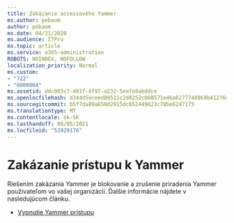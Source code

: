 ```yaml
---
title: Zakázanie accessového Yammer
ms.author: pebaum
author: pebaum
ms.date: 04/21/2020
ms.audience: ITPro
ms.topic: article
ms.service: o365-administration
ROBOTS: NOINDEX, NOFOLLOW
localization_priority: Normal
ms.custom:
- "722"
- "6000004"
ms.assetid: ddc083c7-d01f-4f97-a232-5eafe8abddce
ms.openlocfilehash: d344d5eceed89511c2d8252c068571e46a8277748969b41276d8204e801b3986
ms.sourcegitcommit: b5f7da89a650d2915dc652449623c78be6247175
ms.translationtype: MT
ms.contentlocale: sk-SK
ms.lasthandoff: 08/05/2021
ms.locfileid: "53929176"
---
```

# <a name="disable-access-to-yammer"></a>Zakázanie prístupu k Yammer

Riešením zakázania Yammer je blokovanie a zrušenie priradenia Yammer používateľom vo vašej organizácii. Ďalšie informácie nájdete v nasledujúcom článku.
  
- [Vypnutie Yammer prístupu](https://docs.microsoft.com/yammer/manage-yammer-users/turn-off-user-access)
